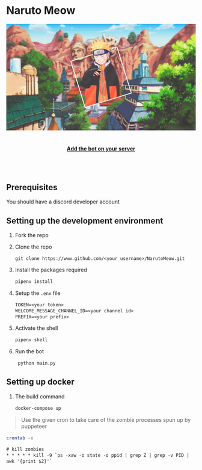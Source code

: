 # Naruto Meow

<img src="./images/hero.png">
<br>
<br>
<h4 align="center">
<a href="https://discord.com/oauth2/authorize?client_id=808017136563257404&scope=bot&permissions=2147483647" >Add the bot on your server</a>
</h4>
<br>
<br>

## Prerequisites

You should have a discord developer account

## Setting up the development environment

1. Fork the repo
2. Clone the repo
   ```bashPrerequisites
   git clone https://www.github.com/<your username>/NarutoMeow.git
   ```
3. Install the packages required
   ```bash
   pipenv install
   ```
4. Setup the `.env` file
   ```
   TOKEN=<your token>
   WELCOME_MESSAGE_CHANNEL_ID=<your channel id>
   PREFIX=<your prefix>
   ```
5. Activate the shell

   ```bash
   pipenv shell
   ```

6. Run the bot
   ```bash
    python main.py
   ```

## Setting up docker

1. The build command
   ```bash
   docker-compose up
   ```

> Use the given cron to take care of the zombie processes spun up by puppeteer

```bash
crontab -e
```

```
# kill zombies
* * * * * kill -9 `ps -xaw -o state -o ppid | grep Z | grep -v PID | awk '{print $2}'`

```

